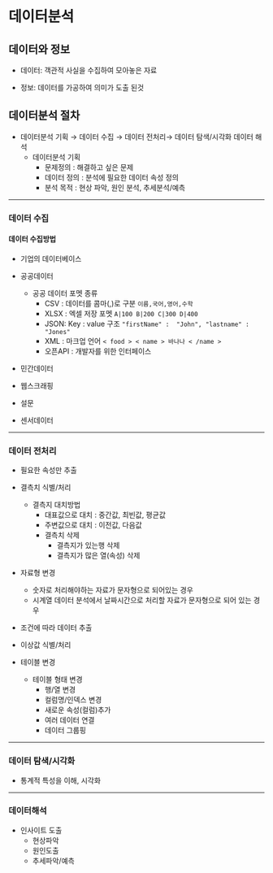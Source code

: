
# 데이터분석

  

## 데이터와 정보

  

- 데이터: 객관적 사실을 수집하여 모아놓은 자료

  

- 정보: 데이터를 가공하여 의미가 도출 된것

  

## 데이터분석 절차

* 데이터분석 기획 &rarr; 데이터 수집 &rarr; 데이터 전처리&rarr; 데이터 탐색/시각화 데이터 해석
	- 데이터분석 기획
		- 문제정의 : 해결하고 싶은 문제
		- 데이터 정의 : 분석에 필요한 데이터 속성 정의
		- 분석 목적 : 현상 파악, 원인 분석, 추세분석/예측
---
### 데이터 수집

#### 데이터 수집방법

- 기업의 데이터베이스

- 공공데이터
	- 공공 데이터 포멧 종류
		 * CSV : 데이터를 콤마(,)로 구분 `이름,국어,영어,수학`
		 * XLSX : 엑셀 저장 포멧 `A|100 B|200 C|300 D|400`
		 * JSON: Key : value 구조 `"firstName" :  "John", "lastname" : "Jones"`
		 * XML : 마크업 언어 `< food > < name > 바나나 < /name > ` 
		 * 오픈API : 개발자를 위한 인터페이스 

- 민간데이터

- 웹스크래핑

- 설문

- 센서데이터
-----
### 데이터 전처리

* 필요한 속성만 추출
* 결측치 식별/처리
	* 결측지 대치방법
	  * 대표값으로 대치 : 중간값, 최빈값, 평균값
	  * 주변값으로 대치 : 이전값, 다음값
	  * 결측치 삭제
		  - 결측지가 있는행 삭제
		 * 결측지가 많은 열(속성) 삭제

* 자료형 변경
	* 숫자로 처리해야하는 자료가 문자형으로 되어있는 경우
	* 시계열 데이터 분석에서 날짜시간으로 처리할 자료가 문자형으로 되어 있는 경우

* 조건에 따라 데이터 추출
* 이상값 식별/처리
* 테이블 변경
	* 테이블 형태 변경
		* 행/열 변경
		* 컬럼명/인덱스 변경
		* 새로운 속성(컬럼)추가
		* 여러 데이터 연결
		* 데이터 그룹핑
---
### 데이터 탐색/시각화
- 통계적 특성을 이해, 시각화
---
### 데이터해석
- 인사이트 도출
	* 현상파악
	* 원인도출
	* 추세파악/예측